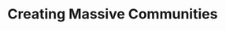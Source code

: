 ---
title: Creating Massive Communities
dateMonthYear: March 2023
description: A talk on scaling communities at DevRelCon Yokohama
type: page
topic: talk
link: "https://www.youtube.com/watch?v=hE9tAE1GSxw&t=968s"
image: "/images/Devrelcon.png"
---